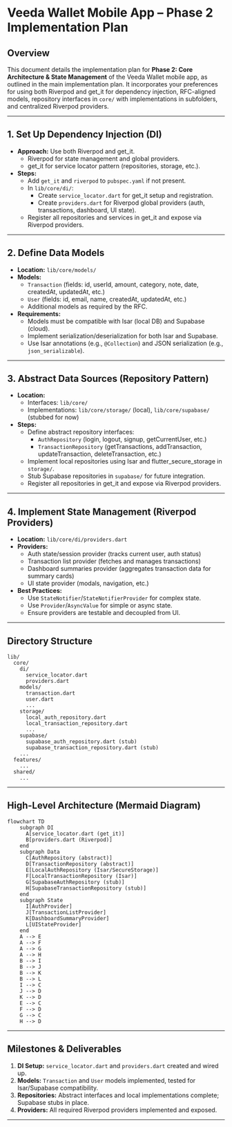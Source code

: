 # Veeda Wallet Mobile App – Phase 2 Implementation Plan

## Overview

This document details the implementation plan for **Phase 2: Core Architecture & State Management** of the Veeda Wallet mobile app, as outlined in the main implementation plan. It incorporates your preferences for using both Riverpod and get_it for dependency injection, RFC-aligned models, repository interfaces in `core/` with implementations in subfolders, and centralized Riverpod providers.

---

## 1. Set Up Dependency Injection (DI)

- **Approach:** Use both Riverpod and get_it.
  - Riverpod for state management and global providers.
  - get_it for service locator pattern (repositories, storage, etc.).
- **Steps:**
  - Add `get_it` and `riverpod` to `pubspec.yaml` if not present.
  - In `lib/core/di/`:
    - Create `service_locator.dart` for get_it setup and registration.
    - Create `providers.dart` for Riverpod global providers (auth, transactions, dashboard, UI state).
  - Register all repositories and services in get_it and expose via Riverpod providers.

---

## 2. Define Data Models

- **Location:** `lib/core/models/`
- **Models:**
  - `Transaction` (fields: id, userId, amount, category, note, date, createdAt, updatedAt, etc.)
  - `User` (fields: id, email, name, createdAt, updatedAt, etc.)
  - Additional models as required by the RFC.
- **Requirements:**
  - Models must be compatible with Isar (local DB) and Supabase (cloud).
  - Implement serialization/deserialization for both Isar and Supabase.
  - Use Isar annotations (e.g., `@Collection`) and JSON serialization (e.g., `json_serializable`).

---

## 3. Abstract Data Sources (Repository Pattern)

- **Location:** 
  - Interfaces: `lib/core/`
  - Implementations: `lib/core/storage/` (local), `lib/core/supabase/` (stubbed for now)
- **Steps:**
  - Define abstract repository interfaces:
    - `AuthRepository` (login, logout, signup, getCurrentUser, etc.)
    - `TransactionRepository` (getTransactions, addTransaction, updateTransaction, deleteTransaction, etc.)
  - Implement local repositories using Isar and flutter_secure_storage in `storage/`.
  - Stub Supabase repositories in `supabase/` for future integration.
  - Register all repositories in get_it and expose via Riverpod providers.

---

## 4. Implement State Management (Riverpod Providers)

- **Location:** `lib/core/di/providers.dart`
- **Providers:**
  - Auth state/session provider (tracks current user, auth status)
  - Transaction list provider (fetches and manages transactions)
  - Dashboard summaries provider (aggregates transaction data for summary cards)
  - UI state provider (modals, navigation, etc.)
- **Best Practices:**
  - Use `StateNotifier`/`StateNotifierProvider` for complex state.
  - Use `Provider`/`AsyncValue` for simple or async state.
  - Ensure providers are testable and decoupled from UI.

---

## Directory Structure

```
lib/
  core/
    di/
      service_locator.dart
      providers.dart
    models/
      transaction.dart
      user.dart
      ...
    storage/
      local_auth_repository.dart
      local_transaction_repository.dart
      ...
    supabase/
      supabase_auth_repository.dart (stub)
      supabase_transaction_repository.dart (stub)
    ...
  features/
    ...
  shared/
    ...
```

---

## High-Level Architecture (Mermaid Diagram)

```mermaid
flowchart TD
    subgraph DI
      A[service_locator.dart (get_it)]
      B[providers.dart (Riverpod)]
    end
    subgraph Data
      C[AuthRepository (abstract)]
      D[TransactionRepository (abstract)]
      E[LocalAuthRepository (Isar/SecureStorage)]
      F[LocalTransactionRepository (Isar)]
      G[SupabaseAuthRepository (stub)]
      H[SupabaseTransactionRepository (stub)]
    end
    subgraph State
      I[AuthProvider]
      J[TransactionListProvider]
      K[DashboardSummaryProvider]
      L[UIStateProvider]
    end
    A --> E
    A --> F
    A --> G
    A --> H
    B --> I
    B --> J
    B --> K
    B --> L
    I --> C
    J --> D
    K --> D
    E --> C
    F --> D
    G --> C
    H --> D
```

---

## Milestones & Deliverables

1. **DI Setup:** `service_locator.dart` and `providers.dart` created and wired up.
2. **Models:** `Transaction` and `User` models implemented, tested for Isar/Supabase compatibility.
3. **Repositories:** Abstract interfaces and local implementations complete; Supabase stubs in place.
4. **Providers:** All required Riverpod providers implemented and exposed.

---